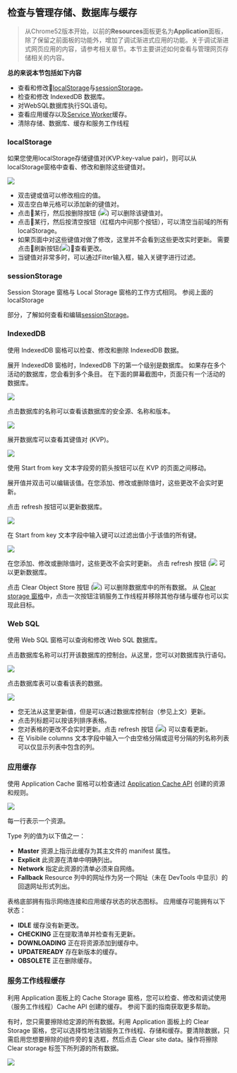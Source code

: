 <!-- toc -->

## 检查与管理存储、数据库与缓存

> 从Chrome52版本开始，以前的**Resources**面板更名为**Application**面板，除了保留之前面板的功能外，增加了调试渐进式应用的功能。关于调试渐进式网页应用的内容，请参考相关章节。本节主要讲述如何查看与管理网页存储相关的内容。

**总的来说本节包括如下内容**

- 查看和修改[localStorage](https://developer.mozilla.org/en-US/docs/Web/API/Window/localStorage)与[sessionStorage](https://developer.mozilla.org/en-US/docs/Web/API/Window/sessionStorage)。
- 检查和修改 IndexedDB 数据库。
- 对WebSQL数据库执行SQL语句。
- 查看应用缓存以及[Service Worker](https://developers.google.com/web/fundamentals/getting-started/primers/service-workers)缓存。
- 清除存储、数据库、缓存和服务工作线程

### localStorage

如果您使用localStorage存储键值对(KVP:key-value pair)，则可以从localStorage窗格中查看、修改和删除这些键值对。

![](/assets/application/local-storage.png)

  - 双击键或值可以修改相应的值。
  - 双击空白单元格可以添加新的键值对。
  - 点击某行，然后按删除按钮 (![](/assets/application/delete.png)) 可以删除该键值对。 
  - 点击某行，然后按清空按钮（红框内中间那个按钮），可以清空当前域的所有localStorage。
  - 如果页面中对这些键值对做了修改，这里并不会看到这些更改实时更新。 需要点击刷新按钮(![](/assets/application/refresh.png))查看更改。
  - 当键值对非常多时，可以通过Filter输入框，输入关键字进行过滤。

### sessionStorage

Session Storage 窗格与 Local Storage 窗格的工作方式相同。 参阅上面的localStorage

部分，了解如何查看和编辑[sessionStorage](https://developer.mozilla.org/en-US/docs/Web/API/Window/sessionStorage)。

### IndexedDB

使用 IndexedDB 窗格可以检查、修改和删除 IndexedDB 数据。

展开 IndexedDB 窗格时，IndexedDB 下的第一个级别是数据库。 如果存在多个活动的数据库，您会看到多个条目。 在下面的屏幕截图中，页面只有一个活动的数据库。

![](/assets/application/idb-tab.png)

点击数据库的名称可以查看该数据库的安全源、名称和版本。

![](/assets/application/idb-db.png)

展开数据库可以查看其键值对 (KVP)。

![](/assets/application/idb-kvps.png)

使用 Start from key 文本字段旁的箭头按钮可以在 KVP 的页面之间移动。

展开值并双击可以编辑该值。在您添加、修改或删除值时，这些更改不会实时更新。

点击 refresh 按钮可以更新数据库。

![](/assets/application/idb-edit.png)

在 Start from key 文本字段中输入键可以过滤出值小于该值的所有键。

![](/assets/application/idb-filter.png)

在您添加、修改或删除值时，这些更改不会实时更新。 点击 refresh 按钮 (![](/assets/application/refresh.png) 可以更新数据库。

点击 Clear Object Store 按钮 (![](/assets/application/clear-object-store.png)) 可以删除数据库中的所有数据。 从 [Clear storage 窗格](https://developers.google.com/web/tools/chrome-devtools/manage-data/local-storage#clear-storage)中，点击一次按钮注销服务工作线程并移除其他存储与缓存也可以实现此目标。

### Web SQL

使用 Web SQL 窗格可以查询和修改 Web SQL 数据库。

点击数据库名称可以打开该数据库的控制台。从这里，您可以对数据库执行语句。

![](/assets/application/web-sql-console.png)

点击数据库表可以查看该表的数据。

![](/assets/application/web-sql-table.png)

  - 您无法从这里更新值，但是可以通过数据库控制台（参见上文）更新。
  - 点击列标题可以按该列排序表格。
  - 您对表格的更改不会实时更新。点击 refresh 按钮 (![](/assets/application/refresh.png)) 可以查看更新。
  - 在 Visibile columns 文本字段中输入一个由空格分隔或逗号分隔的列名称列表可以仅显示列表中包含的列。

### 应用缓存

使用 Application Cache 窗格可以检查通过 [Application Cache API](https://developer.mozilla.org/en-US/docs/Web/HTML/Using_the_application_cache) 创建的资源和规则。

![](/assets/application/appcache.png)

每一行表示一个资源。

Type 列的值为以下值之一：

  - **Master** 资源上指示此缓存为其主文件的 manifest 属性。
  - **Explicit** 此资源在清单中明确列出。
  - **Network** 指定此资源的清单必须来自网络。
  - **Fallback** Resource 列中的网址作为另一个网址（未在 DevTools 中显示）的回退网址形式列出。
  
表格底部拥有指示网络连接和应用缓存状态的状态图标。 应用缓存可能拥有以下状态：

  - **IDLE** 缓存没有新更改。
  - **CHECKING** 正在提取清单并检查有无更新。
  - **DOWNLOADING** 正在将资源添加到缓存中。
  - **UPDATEREADY** 存在新版本的缓存。
  - **OBSOLETE** 正在删除缓存。
  
### 服务工作线程缓存

利用 Application 面板上的 Cache Storage 窗格，您可以检查、修改和调试使用（服务工作线程）Cache API 创建的缓存。 参阅下面的指南获取更多帮助。

有时，您只需要擦除给定源的所有数据。利用 Application 面板上的 Clear Storage 窗格，您可以选择性地注销服务工作线程、存储和缓存。要清除数据，只需启用您想要擦除的组件旁的复选框，然后点击 Clear site data。操作将擦除 Clear storage 标签下所列源的所有数据。

![](/assets/application/clear-storage.png)  

